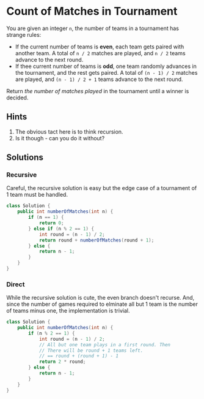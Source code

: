 # Count of Matches in Tournament

You are given an integer `n`, the number of teams in a tournament has strange
rules:

* If the current number of teams is **even**, each team gets paired with another
  team. A total of `n / 2` matches are played, and `n / 2` teams advance to the
  next round.
* If thee current number of teams is **odd**, one team randomly advances in the
  tournament, and the rest gets paired. A total of `(n - 1) / 2` matches are
  played, and `(n - 1) / 2 + 1` teams advance to the next round.

Return *the number of matches played* in the tournament until a winner is
decided.

## Hints

1. The obvious tact here is to think recursion.
1. Is it though - can you do it without?

## Solutions

### Recursive

Careful, the recursive solution is easy but the edge case of a tournament of
1 team must be handled.

```java
class Solution {
    public int numberOfMatches(int n) {
        if (n == 1) {
            return 0;
        } else if (n % 2 == 1) {
            int round = (n - 1) / 2;
            return round + numberOfMatches(round + 1);
        } else {
            return n - 1;
        }
    }
}
```

### Direct

While the recursive solution is cute, the even branch doesn't recurse. And,
since the number of games required to elminate all but 1 team is the number
of teams minus one, the implementation is trivial.

```java
class Solution {
    public int numberOfMatches(int n) {
        if (n % 2 == 1) {
            int round = (n - 1) / 2;
            // All but one team plays in a first round. Then
            // There will be round + 1 teams left.
            // == round + (round + 1) - 1
            return 2 * round;
        } else {
            return n - 1;
        }
    }
}
```
